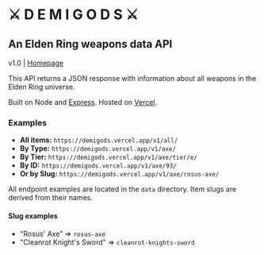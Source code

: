 # ⚔️ D E M I G O D S ⚔️

## An Elden Ring weapons data API

v1.0 | [Homepage](https://demigods.vercel.app/)

This API returns a JSON response with information about all weapons in the Elden Ring universe.

Built on Node and [Express](https://expressjs.com/). Hosted on [Vercel](https://vercel.com/).

### Examples

* **All items:** `https://demigods.vercel.app/v1/all/`
* **By Type:** `https://demigods.vercel.app/v1/axe/`
* **By Tier:** `https://demigods.vercel.app/v1/axe/tier/e/`
* **By ID:** `https://demigods.vercel.app/v1/axe/93/`
* **Or by Slug:** `https://demigods.vercel.app/v1/axe/rosus-axe/`

All endpoint examples are located in the `data` directory. Item slugs are derived from their names.

#### Slug examples

* "Rosus' Axe" => `rosus-axe`
* "Cleanrot Knight's Sword" => `cleanrot-knights-sword`